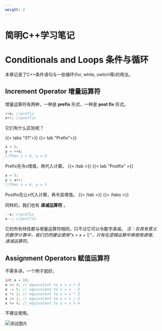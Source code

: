 ```yaml
---
weight: 2
---
```

# 简明C++学习笔记

# Conditionals and Loops 条件与循环
本章记录了C++条件语句与一些循环(for, while, switch等)的用法。

## Increment Operator 增量运算符

增量运算符有两种，一种是 **prefix** 形式，一种是 **post fix** 形式。

```c++
++x; //prefix
x++; //postfix
```
它们有什么区别呢？

{{< tabs "01">}}
{{< tab "Prefix">}}
```c++
x = 5;
y = ++x;
//Then x = 6, y = 6
```
Prefix先令x增值，再代入计算。
{{< /tab >}}
{{< tab "Postfix" >}}
```c++
x = 5;
y = x++;
//Then x = 6, y = 5
```
Postfix先让x代入计算，再令其增值。
{{< /tab >}}
{{< /tabs >}}

同样的，我们也有 **递减运算符** 。
```c++
--x; //prefix
x--; //postfix
```
它的所有特性都与增量运算符相同，只不过它可以令数字递减。
_注：在具有意义的数学计算中，我们仍然建议使用"x = x + 1;"，只有在逻辑运算中再使用递增、递减运算符。_

## Assignment Operators 赋值运算符
不需多讲，一个例子就好。

```c++
int x = 10;
x += 4; // equivalent to x = x + 4
x -= 5; // equivalent to x = x - 5
x *= 3; // equivalent to x = x * 3
x /= 2; // equivalent to x = x / 2
x %= 4; // equivalent to x = x % 4
```

不建议使用。

![测试图片](/Moon.github.io/docs/Coding/C++Notes/img/test.JPG)